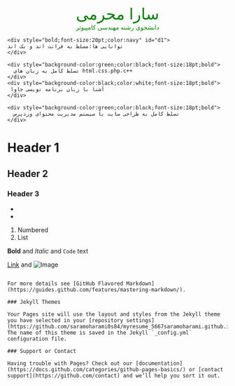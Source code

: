 <html>
  <head>
    <style>
      div{
      text-align:center;
      color:green;
      }
      #d1{
      color:navy;
      }
    </style>
  </head>
  <body>
    <div style="color:green;font-size:27pt;font-family:arial;decoration:i">
      سارا محرمی
    </div>
    <div>
      دانشجوی رشته مهندسی کامپیوتر
    </div>
    
    <div style="bold;font-size:20pt;color:navy" id="d1">
    توانایی ها:مسلط به فرانت اند و بک اند
    </div>
   
    <div style="background-color:green;color:black;font-size:18pt;bold">
      تسلط کامل به زبان های html،css،php،c++
    </div>
    <div style="background-color:black;color:white;font-size:18pt;bold">
     آشنا با زبان برنامه نویسی جاوا
    </div>
    
    <div style="background-color:green;color:black;font-size:18pt;bold">
      تسلط کامل به طراحی سایت با سیستم مدیریت محتوای وردپرس
    </div>
   
  </body>
</html>

# Header 1
## Header 2
### Header 3

- 
- 
1. Numbered
2. List

**Bold** and _Italic_ and `Code` text

[Link](url) and ![Image](src)
```

For more details see [GitHub Flavored Markdown](https://guides.github.com/features/mastering-markdown/).

### Jekyll Themes

Your Pages site will use the layout and styles from the Jekyll theme you have selected in your [repository settings](https://github.com/saramoharami0s84/myresume_5667saramoharami.github.io/settings). The name of this theme is saved in the Jekyll `_config.yml` configuration file.

### Support or Contact

Having trouble with Pages? Check out our [documentation](https://docs.github.com/categories/github-pages-basics/) or [contact support](https://github.com/contact) and we’ll help you sort it out.
